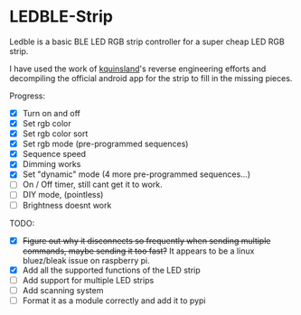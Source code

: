 # LEDBLE-Strip
Ledble is a basic BLE LED RGB strip controller for a super cheap LED RGB strip.

I have used the work of [kquinsland](https://github.com/kquinsland/JACKYLED-BLE-RGB-LED-Strip-controller)'s reverse engineering efforts and decompiling the official android app for the strip to fill in the missing pieces.


Progress:
- [x] Turn on and off
- [x] Set rgb color
- [x] Set rgb color sort
- [x] Set rgb mode (pre-programmed sequences)
- [x] Sequence speed
- [x] Dimming works
- [x] Set "dynamic" mode (4 more pre-programmed sequences...)
- [ ] On / Off timer, still cant get it to work.
- [ ] DIY mode, (pointless)
- [ ] Brightness doesnt work

TODO:
- [x] ~~Figure out why it disconnects so frequently when sending multiple commands, maybe sending it too fast?~~ It appears to be a linux bluez/bleak issue on raspberry pi.
- [x] Add all the supported functions of the LED strip
- [ ] Add support for multiple LED strips
- [ ] Add scanning system
- [ ] Format it as a module correctly and add it to pypi
